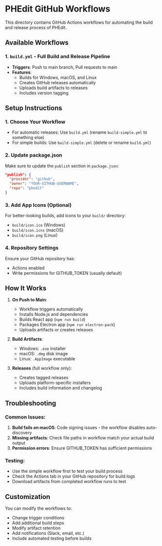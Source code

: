 # PHEdit GitHub Workflows

This directory contains GitHub Actions workflows for automating the build and release process of PHEdit.

## Available Workflows

### 1. `build.yml` - Full Build and Release Pipeline
- **Triggers**: Push to main branch, Pull requests to main
- **Features**:
  - Builds for Windows, macOS, and Linux
  - Creates GitHub releases automatically
  - Uploads build artifacts to releases
  - Includes version tagging

## Setup Instructions

### 1. Choose Your Workflow
- For automatic releases: Use `build.yml` (rename `build-simple.yml` to something else)
- For simple builds: Use `build-simple.yml` (delete or rename `build.yml`)

### 2. Update package.json
Make sure to update the `publish` section in `package.json`:
```json
"publish": {
  "provider": "github",
  "owner": "YOUR-GITHUB-USERNAME",
  "repo": "phedit"
}
```

### 3. Add App Icons (Optional)
For better-looking builds, add icons to your `build/` directory:
- `build/icon.ico` (Windows)
- `build/icon.icns` (macOS) 
- `build/icon.png` (Linux)

### 4. Repository Settings
Ensure your GitHub repository has:
- Actions enabled
- Write permissions for GITHUB_TOKEN (usually default)

## How It Works

1. **On Push to Main**: 
   - Workflow triggers automatically
   - Installs Node.js and dependencies
   - Builds React app (`npm run build`)
   - Packages Electron app (`npm run electron-pack`)
   - Uploads artifacts or creates releases

2. **Build Artifacts**:
   - Windows: `.exe` installer
   - macOS: `.dmg` disk image
   - Linux: `.AppImage` executable

3. **Releases** (full workflow only):
   - Creates tagged releases
   - Uploads platform-specific installers
   - Includes build information and changelog

## Troubleshooting

### Common Issues:
1. **Build fails on macOS**: Code signing issues - the workflow disables auto-discovery
2. **Missing artifacts**: Check file paths in workflow match your actual build output
3. **Permission errors**: Ensure GITHUB_TOKEN has sufficient permissions

### Testing:
- Use the simple workflow first to test your build process
- Check the Actions tab in your GitHub repository for build logs
- Download artifacts from completed workflow runs to test

## Customization

You can modify the workflows to:
- Change trigger conditions
- Add additional build steps
- Modify artifact retention
- Add notifications (Slack, email, etc.)
- Include automated testing before builds
